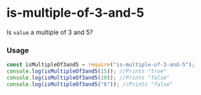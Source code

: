 # is-multiple-of-3-and-5
Is `value` a multiple of 3 and 5?

### Usage
```javascript
const isMultipleOf3and5 = require("is-multiple-of-3-and-5");
console.log(isMultipleOf3and5(15)); //Prints "true"
console.log(isMultipleOf3and5(10)); //Prints "false"
console.log(isMultipleOf3and5("6")); //Prints "false"
```
